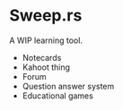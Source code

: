 # Sweep.rs

A WIP learning tool.

- Notecards
- Kahoot thing
- Forum
- Question answer system
- Educational games
